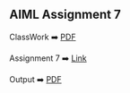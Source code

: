 ## AIML Assignment 7

ClassWork :arrow_right: [PDF](https://drive.google.com/file/d/1s5v508E93CBufgypjYmq0BdSj7YSNLO0/view?usp=share_link)

Assignment 7 :arrow_right: [Link](assignment.py)

Output :arrow_right: [PDF](https://drive.google.com/file/d/1hFwYQYWd7dgM2aviXWEyIblXS367Mn_7/view?usp=share_link)
